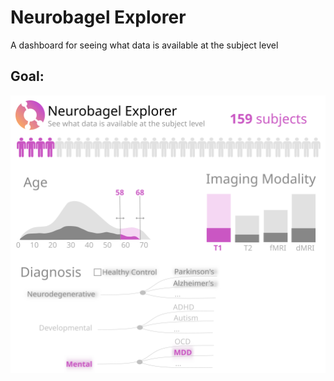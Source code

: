 # Neurobagel Explorer
A dashboard for seeing what data is available at the subject level



## Goal:
![](ideas.png)